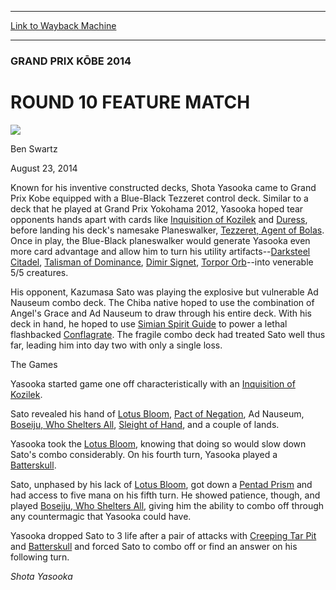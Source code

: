 
---
[Link to Wayback Machine](https://web.archive.org/web/20140827032209/http://magic.wizards.com/en/events/coverage/gpkob14/round-10-feature-match-2014-08-23)

[_metadata_:generator]:- "Drupal 7 (http://drupal.org)"
[_metadata_:node]:- "261851"
[_metadata_:publish_date]:- "2014-08-23"
[_metadata_:source]:- "div-main"
[_metadata_:title]:- "ROUND 10 FEATURE MATCH"
[_metadata_:wayback_capture_timestamp]:- "2014-08-27 03:22:09"
[_metadata_:wayback_raw_url]:- "https://web.archive.org/web/20140827032209id_/http://magic.wizards.com/en/events/coverage/gpkob14/round-10-feature-match-2014-08-23"
[_metadata_:wayback_url]:- "http://magic.wizards.com/en/events/coverage/gpkob14/round-10-feature-match-2014-08-23"
---





### GRAND PRIX KŌBE 2014


ROUND 10 FEATURE MATCH
======================



![](https://media.magic.wizards.com/styles/auth_small/public/images/person/benswa-author.jpg)

Ben Swartz




August 23, 2014
 








 Known for his inventive constructed decks, Shota Yasooka came to Grand Prix Kobe equipped with a Blue-Black Tezzeret control deck. Similar to a deck that he played at Grand Prix Yokohama 2012, Yasooka hoped tear opponents hands apart with cards like [Inquisition of Kozilek](http://gatherer.wizards.com/Pages/Card/Details.aspx?name=Inquisition+of+Kozilek) and [Duress](http://gatherer.wizards.com/Pages/Card/Details.aspx?name=Duress), before landing his deck's namesake Planeswalker, [Tezzeret, Agent of Bolas](http://gatherer.wizards.com/Pages/Card/Details.aspx?name=Tezzeret%2C+Agent+of+Bolas). Once in play, the Blue-Black planeswalker would generate Yasooka even more card advantage and allow him to turn his utility artifacts--[Darksteel Citadel](http://gatherer.wizards.com/Pages/Card/Details.aspx?name=Darksteel+Citadel), [Talisman of Dominance](http://gatherer.wizards.com/Pages/Card/Details.aspx?name=Talisman+of+Dominance), [Dimir Signet](http://gatherer.wizards.com/Pages/Card/Details.aspx?name=Dimir+Signet), [Torpor Orb](http://gatherer.wizards.com/Pages/Card/Details.aspx?name=Torpor+Orb)--into venerable 5/5 creatures.




 His opponent, Kazumasa Sato was playing the explosive but vulnerable Ad Nauseum combo deck. The Chiba native hoped to use the combination of Angel's Grace and Ad Nauseum to draw through his entire deck. With his deck in hand, he hoped to use [Simian Spirit Guide](http://gatherer.wizards.com/Pages/Card/Details.aspx?name=Simian+Spirit+Guide) to power a lethal flashbacked [Conflagrate](http://gatherer.wizards.com/Pages/Card/Details.aspx?name=Conflagrate). The fragile combo deck had treated Sato well thus far, leading him into day two with only a single loss.



The Games



 Yasooka started game one off characteristically with an [Inquisition of Kozilek](http://gatherer.wizards.com/Pages/Card/Details.aspx?name=Inquisition+of+Kozilek).




 Sato revealed his hand of [Lotus Bloom](http://gatherer.wizards.com/Pages/Card/Details.aspx?name=Lotus+Bloom), [Pact of Negation](http://gatherer.wizards.com/Pages/Card/Details.aspx?name=Pact+of+Negation), Ad Nauseum, [Boseiju, Who Shelters All](http://gatherer.wizards.com/Pages/Card/Details.aspx?name=Boseiju%2C+Who+Shelters+All), [Sleight of Hand](http://gatherer.wizards.com/Pages/Card/Details.aspx?name=Sleight+of+Hand), and a couple of lands.




 Yasooka took the [Lotus Bloom](http://gatherer.wizards.com/Pages/Card/Details.aspx?name=Lotus+Bloom), knowing that doing so would slow down Sato's combo considerably. On his fourth turn, Yasooka played a [Batterskull](http://gatherer.wizards.com/Pages/Card/Details.aspx?name=Batterskull).




 Sato, unphased by his lack of [Lotus Bloom](http://gatherer.wizards.com/Pages/Card/Details.aspx?name=Lotus+Bloom), got down a [Pentad Prism](http://gatherer.wizards.com/Pages/Card/Details.aspx?name=Pentad+Prism) and had access to five mana on his fifth turn. He showed patience, though, and played [Boseiju, Who Shelters All](http://gatherer.wizards.com/Pages/Card/Details.aspx?name=Boseiju%2C+Who+Shelters+All), giving him the ability to combo off through any countermagic that Yasooka could have.




 Yasooka dropped Sato to 3 life after a pair of attacks with [Creeping Tar Pit](http://gatherer.wizards.com/Pages/Card/Details.aspx?name=Creeping+Tar+Pit) and [Batterskull](http://gatherer.wizards.com/Pages/Card/Details.aspx?name=Batterskull) and forced Sato to combo off or find an answer on his following turn.





*Shota Yasooka*




  






 
 


  







